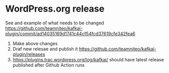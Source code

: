 # WordPress.org release

See and example of what needs to be changed https://github.com/teamniteo/kafkai-plugin/commit/ad14035169d1741c44cf54fcd37619cfe342fea6

1. Make above changes
2. Draf new relesae and publish it https://github.com/teamniteo/kafkai-plugin/releases
3. https://plugins.trac.wordpress.org/log/kafkai/ should have latest release published after Github Action runs
